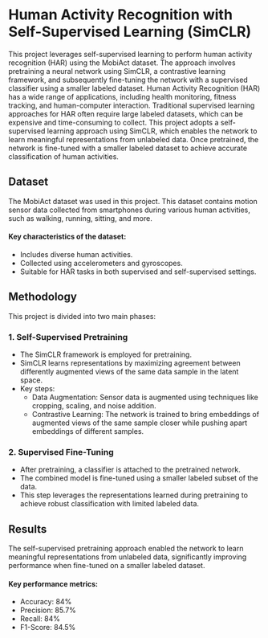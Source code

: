 # Human Activity Recognition with Self-Supervised Learning (SimCLR)

This project leverages self-supervised learning to perform human activity recognition (HAR) using the MobiAct dataset. The approach involves pretraining a neural network using SimCLR, a contrastive learning framework, and subsequently fine-tuning the network with a supervised classifier using a smaller labeled dataset.
Human Activity Recognition (HAR) has a wide range of applications, including health monitoring, fitness tracking, and human-computer interaction. Traditional supervised learning approaches for HAR often require large labeled datasets, which can be expensive and time-consuming to collect.
This project adopts a self-supervised learning approach using SimCLR, which enables the network to learn meaningful representations from unlabeled data. Once pretrained, the network is fine-tuned with a smaller labeled dataset to achieve accurate classification of human activities.

## Dataset
The MobiAct dataset was used in this project. This dataset contains motion sensor data collected from smartphones during various human activities, such as walking, running, sitting, and more.

#### Key characteristics of the dataset:

- Includes diverse human activities.
- Collected using accelerometers and gyroscopes.
- Suitable for HAR tasks in both supervised and self-supervised settings.
## Methodology
This project is divided into two main phases:

### 1. Self-Supervised Pretraining
- The SimCLR framework is employed for pretraining.
- SimCLR learns representations by maximizing agreement between differently augmented views of the same data sample in the latent space.
- Key steps:
  - Data Augmentation: Sensor data is augmented using techniques like cropping, scaling, and noise addition.
  - Contrastive Learning: The network is trained to bring embeddings of augmented views of the same sample closer while pushing apart embeddings of different samples.
### 2. Supervised Fine-Tuning
- After pretraining, a classifier is attached to the pretrained network.
- The combined model is fine-tuned using a smaller labeled subset of the data.
- This step leverages the representations learned during pretraining to achieve robust classification with limited labeled data.
## Results
The self-supervised pretraining approach enabled the network to learn meaningful representations from unlabeled data, significantly improving performance when fine-tuned on a smaller labeled dataset.

#### Key performance metrics:

- Accuracy: 84%
- Precision: 85.7%
- Recall: 84%
- F1-Score: 84.5%
